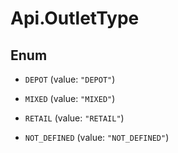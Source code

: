 # Api.OutletType

## Enum


* `DEPOT` (value: `"DEPOT"`)

* `MIXED` (value: `"MIXED"`)

* `RETAIL` (value: `"RETAIL"`)

* `NOT_DEFINED` (value: `"NOT_DEFINED"`)


